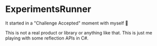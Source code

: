 # ExperimentsRunner
It started in a "Challenge Accepted" moment with myself 🤣

This is not a real product or library or anything like that. This is just me playing with some reflection APIs in C#.
